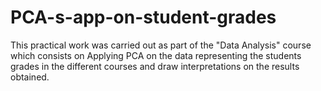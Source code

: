 # PCA-s-app-on-student-grades

This practical work was carried out as part of the "Data Analysis" course which consists on Applying PCA on the data representing the students grades in the different courses and draw interpretations
on the results obtained.
